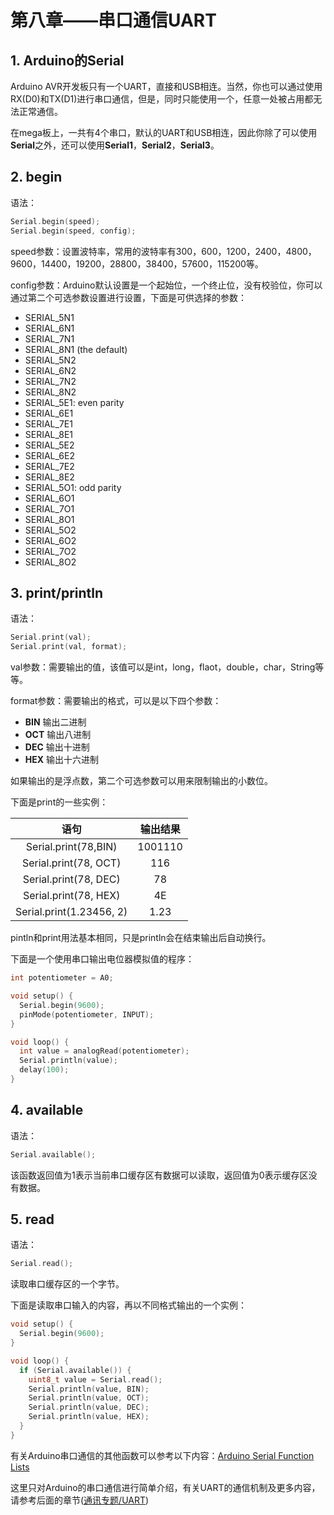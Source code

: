 # 第八章——串口通信UART

## 1. Arduino的Serial

Arduino AVR开发板只有一个UART，直接和USB相连。当然，你也可以通过使用RX(D0)和TX(D1)进行串口通信，但是，同时只能使用一个，任意一处被占用都无法正常通信。

在mega板上，一共有4个串口，默认的UART和USB相连，因此你除了可以使用**Serial**之外，还可以使用**Serial1**，**Serial2**，**Serial3**。

## 2. begin

语法：

```cpp
Serial.begin(speed);
Serial.begin(speed, config);
```

speed参数：设置波特率，常用的波特率有300，600，1200，2400，4800，9600，14400，19200，28800，38400，57600，115200等。

config参数：Arduino默认设置是一个起始位，一个终止位，没有校验位，你可以通过第二个可选参数设置进行设置，下面是可供选择的参数：

- SERIAL_5N1
- SERIAL_6N1
- SERIAL_7N1
- SERIAL_8N1 (the default)
- SERIAL_5N2
- SERIAL_6N2
- SERIAL_7N2
- SERIAL_8N2
- SERIAL_5E1: even parity
- SERIAL_6E1
- SERIAL_7E1
- SERIAL_8E1
- SERIAL_5E2
- SERIAL_6E2
- SERIAL_7E2
- SERIAL_8E2
- SERIAL_5O1: odd parity
- SERIAL_6O1
- SERIAL_7O1
- SERIAL_8O1
- SERIAL_5O2
- SERIAL_6O2
- SERIAL_7O2
- SERIAL_8O2

## 3. print/println

语法：

```cpp
Serial.print(val);
Serial.print(val, format);
```

val参数：需要输出的值，该值可以是int，long，flaot，double，char，String等等。

format参数：需要输出的格式，可以是以下四个参数：

- **BIN** 输出二进制
- **OCT** 输出八进制
- **DEC** 输出十进制
- **HEX** 输出十六进制

如果输出的是浮点数，第二个可选参数可以用来限制输出的小数位。

下面是print的一些实例：

|           语句           | 输出结果 |
| :----------------------: | :------: |
|   Serial.print(78,BIN)   | 1001110  |
|  Serial.print(78, OCT)   |   116    |
|  Serial.print(78, DEC)   |    78    |
|  Serial.print(78, HEX)   |    4E    |
| Serial.print(1.23456, 2) |   1.23   |

pintln和print用法基本相同，只是println会在结束输出后自动换行。

下面是一个使用串口输出电位器模拟值的程序：

```cpp
int potentiometer = A0;

void setup() {
  Serial.begin(9600);
  pinMode(potentiometer, INPUT);
}

void loop() {
  int value = analogRead(potentiometer);
  Serial.println(value);
  delay(100);
}
```

## 4. available

语法：

```cpp
Serial.available();
```

该函数返回值为1表示当前串口缓存区有数据可以读取，返回值为0表示缓存区没有数据。

## 5. read

语法：

```cpp
Serial.read();
```

读取串口缓存区的一个字节。

下面是读取串口输入的内容，再以不同格式输出的一个实例：

```cpp
void setup() {
  Serial.begin(9600);
}

void loop() {
  if (Serial.available()) {
    uint8_t value = Serial.read();
    Serial.println(value, BIN);
    Serial.println(value, OCT);
    Serial.println(value, DEC);
    Serial.println(value, HEX);
  }
}
```

有关Arduino串口通信的其他函数可以参考以下内容：[Arduino Serial Function Lists](https://www.arduino.cc/reference/en/language/functions/communication/serial/)

这里只对Arduino的串口通信进行简单介绍，有关UART的通信机制及更多内容，请参考后面的章节([通讯专题/UART](../通信专题/串行通信/UART/介绍.md))